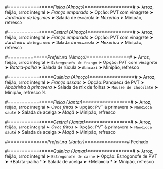 
*#================Física (Almoço)=================#*
➤ Arroz, feijão, arroz integral
➤ *Frango empanado*
➤ Opção: PVT com vinagrete
➤ *Jardineira de legumes*
➤ Salada de escarola
➤ *Mexerica*
➤ Minipão, refresco

*#================Central (Almoço)================#*
➤ Arroz, feijão, arroz integral
➤ *Frango empanado*
➤ Opção: PVT com vinagrete
➤ *Jardineira de legumes*
➤ Salada de escarola
➤ *Mexerica*
➤ Minipão, refresco

*#==============Prefeitura (Almoço)===============#*
➤ Arroz, feijão, arroz integral
➤ `Estrogonofe de frango`
➤ Opção: PVT com vinagrete
➤ *Batata-palha*
➤ Salada de rúcula
➤ `Abacaxi`
➤ Minipão, refresco

*#================Química (Almoço)================#*
➤ Arroz, feijão, arroz integral
➤ *Frango assado*
➤ Opção: Panqueca de PVT
➤ *Abobrinha à primavera*
➤ Salada de mix de folhas 
➤ `Mousse de chocolate`
➤ Minipão, refresco
%

*#================Física (Jantar)=================#*
➤ Arroz, feijão, arroz integral
➤ *Ovos fritos*
➤ Opção: PVT à primavera
➤ `Mandioca sauté`
➤ Salada de acelga
➤ *Maçã*
➤ Minipão, refresco

*#================Central (Jantar)================#*
➤ Arroz, feijão, arroz integral
➤ *Ovos fritos*
➤ Opção: PVT à primavera
➤ `Mandioca sauté`
➤ Salada de acelga
➤ *Maçã*
➤ Minipão, refresco

*#==============Prefeitura (Jantar)===============#*
Fechado

*#================Química (Jantar)================#*
➤ Arroz, feijão, arroz integral
➤ `Estrogonofe de carne`
➤ Opção: Estrogonofe de PVT
➤ *Batata-palha *
➤ Salada de acelga 
➤ *Melancia *
➤ Minipão, refresco
